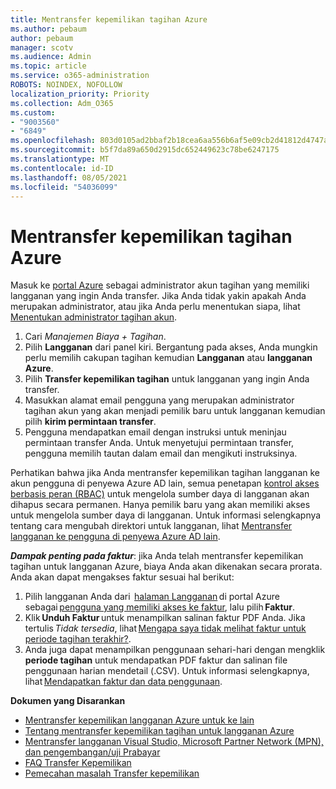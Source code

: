 ```yaml
---
title: Mentransfer kepemilikan tagihan Azure
ms.author: pebaum
author: pebaum
manager: scotv
ms.audience: Admin
ms.topic: article
ms.service: o365-administration
ROBOTS: NOINDEX, NOFOLLOW
localization_priority: Priority
ms.collection: Adm_O365
ms.custom:
- "9003560"
- "6849"
ms.openlocfilehash: 803d0105ad2bbaf2b18cea6aa556b6af5e09cb2d41812d4747aa703e6e7d7780
ms.sourcegitcommit: b5f7da89a650d2915dc652449623c78be6247175
ms.translationtype: MT
ms.contentlocale: id-ID
ms.lasthandoff: 08/05/2021
ms.locfileid: "54036099"
---
```

# <a name="transfer-azure-billing-ownership"></a>Mentransfer kepemilikan tagihan Azure

Masuk ke [portal Azure](https://portal.azure.com/) sebagai administrator akun tagihan yang memiliki langganan yang ingin Anda transfer. Jika Anda tidak yakin apakah Anda merupakan administrator, atau jika Anda perlu menentukan siapa, lihat [Menentukan administrator tagihan akun](https://docs.microsoft.com/azure/cost-management-billing/understand/subscription-transfer#whoisaa).

1. Cari _Manajemen Biaya + Tagihan_.
1. Pilih **Langganan** dari panel kiri. Bergantung pada akses, Anda mungkin perlu memilih cakupan tagihan kemudian **Langganan** atau **langganan Azure**.
1. Pilih **Transfer kepemilikan tagihan** untuk langganan yang ingin Anda transfer.
1. Masukkan alamat email pengguna yang merupakan administrator tagihan akun yang akan menjadi pemilik baru untuk langganan kemudian pilih **kirim permintaan transfer**.
1. Pengguna mendapatkan email dengan instruksi untuk meninjau permintaan transfer Anda. Untuk menyetujui permintaan transfer, pengguna memilih tautan dalam email dan mengikuti instruksinya.

Perhatikan bahwa jika Anda mentransfer kepemilikan tagihan langganan ke akun pengguna di penyewa Azure AD lain, semua penetapan [kontrol akses berbasis peran (RBAC)](https://docs.microsoft.com/azure/role-based-access-control/overview?WT.mc_id=Portal-Microsoft_Azure_Support) untuk mengelola sumber daya di langganan akan dihapus secara permanen. Hanya pemilik baru yang akan memiliki akses untuk mengelola sumber daya di langganan. Untuk informasi selengkapnya tentang cara mengubah direktori untuk langganan, lihat [Mentransfer langganan ke pengguna di penyewa Azure AD lain](https://docs.microsoft.com/azure/active-directory/managed-identities-azure-resources/known-issues?WT.mc_id=Portal-Microsoft_Azure_Support).

_**Dampak penting pada faktur**_: jika Anda telah mentransfer kepemilikan tagihan untuk langganan Azure, biaya Anda akan dikenakan secara prorata. Anda akan dapat mengakses faktur sesuai hal berikut:  

1. Pilih langganan Anda dari  [halaman Langganan](https://portal.azure.com/#blade/Microsoft_Azure_Billing/SubscriptionsBlade) di portal Azure sebagai [pengguna yang memiliki akses ke faktur](https://docs.microsoft.com/azure/cost-management-billing/manage/manage-billing-access?WT.mc_id=Portal-Microsoft_Azure_Support), lalu pilih **Faktur**.
1. Klik **Unduh Faktur** untuk menampilkan salinan faktur PDF Anda. Jika tertulis _Tidak tersedia_, lihat [Mengapa saya tidak melihat faktur untuk periode tagihan terakhir?](https://docs.microsoft.com/azure/cost-management-billing/manage/download-azure-invoice-daily-usage-date?WT.mc_id=Portal-Microsoft_Azure_Support#noinvoice).
1. Anda juga dapat menampilkan penggunaan sehari-hari dengan mengklik **periode tagihan** untuk mendapatkan PDF faktur dan salinan file penggunaan harian mendetail (.CSV). Untuk informasi selengkapnya, lihat [Mendapatkan faktur dan data penggunaan](https://docs.microsoft.com/azure/cost-management-billing/manage/download-azure-invoice-daily-usage-date?WT.mc_id=Portal-Microsoft_Azure_Support).

**Dokumen yang Disarankan**

- [Mentransfer kepemilikan langganan Azure untuk ke lain](https://docs.microsoft.com/azure/cost-management-billing/manage/billing-subscription-transfer)
- [Tentang mentransfer kepemilikan tagihan untuk langganan Azure](https://docs.microsoft.com//azure/cost-management-billing/understand/subscription-transfer)
- [Mentransfer langganan Visual Studio, Microsoft Partner Network (MPN), dan pengembangan/uji Prabayar](https://docs.microsoft.com/azure/billing/billing-subscription-transfer?WT.mc_id=Portal-Microsoft_Azure_Support#transferring-visual-studio-microsoft-partner-network-mpn-and-pay-as-you-go-devtest-subscriptions)
- [FAQ Transfer Kepemilikan](https://docs.microsoft.com/azure/billing/billing-subscription-transfer?WT.mc_id=Portal-Microsoft_Azure_Support#frequently-asked-questions-faq-for-senders)
- [Pemecahan masalah Transfer kepemilikan](https://docs.microsoft.com/azure/billing/billing-subscription-transfer?WT.mc_id=Portal-Microsoft_Azure_Support#troubleshooting)
